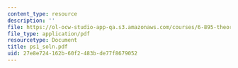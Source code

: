 ```yaml
---
content_type: resource
description: ''
file: https://ol-ocw-studio-app-qa.s3.amazonaws.com/courses/6-895-theory-of-parallel-systems-sma-5509-fall-2003/27e8e724162b60f2483bde77f8679052_ps1_soln.pdf
file_type: application/pdf
resourcetype: Document
title: ps1_soln.pdf
uid: 27e8e724-162b-60f2-483b-de77f8679052
---
```

